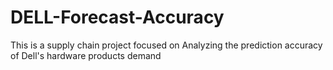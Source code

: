 # DELL-Forecast-Accuracy
This is a supply chain project focused on Analyzing the prediction accuracy of Dell's hardware products demand
